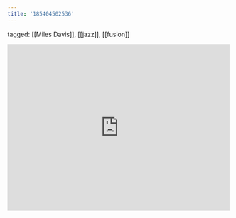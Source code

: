 ```yaml
---
title: '185404502536'
---
```

tagged: [[Miles Davis]], [[jazz]], [[fusion]]
<iframe allow="accelerometer; autoplay; clipboard-write; encrypted-media; gyroscope; picture-in-picture" allowfullscreen="" frameborder="0" height="375" id="youtube_iframe" src="https://www.youtube.com/embed/4qoNZnWcb7M?feature=oembed&amp;enablejsapi=1&amp;origin=https://safe.txmblr.com&amp;wmode=opaque" width="500"></iframe>